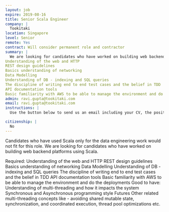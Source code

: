 ```yaml
---
layout: job
expire: 2019-08-16
title: Senior Scala Engineer
company: |
  Tookitaki
location: Singapore
level: Senior
remote: Yes
contract: Will consider permanent role and contractor
summary: |
  We are looking for candidates who have worked on building web backend platforms using Scala. 
Understanding of the web and HTTP
REST design guidelines
Basics understanding of networking
Data Modelling
Understanding of DB - indexing and SQL queries
The discipline of writing end to end test cases and the belief in TDD
API documentation tools
Basic familiarity with AWS to be able to manage the environment and do the deployments
admin: ravi.gupta@tookitaki.com
email: ravi.gupta@tookitaki.com
instructions: |
  Use the button below to send us an email including your CV, the position you're applying for, and anything else you might want to say.

citizenship: |
  No
---
```


<!-- break -->

Candidates who have used Scala only for the data engineering work would not fit for this role. We are looking for candidates who have worked on building web backend platforms using Scala. 

Required:
Understanding of the web and HTTP
REST design guidelines
Basics understanding of networking
Data Modelling
Understanding of DB - indexing and SQL queries
The discipline of writing end to end test cases and the belief in TDD
API documentation tools
Basic familiarity with AWS to be able to manage the environment and do the deployments
Good to have:
Understanding of multi-threading and how it impacts the system
Synchronous and Asynchronous programming style
Futures
Other related multi-threading concepts like - avoiding shared mutable state, synchronization, and coordinated execution, thread pool optimizations etc.